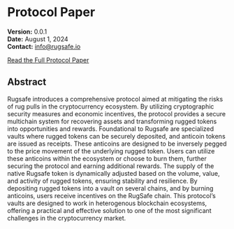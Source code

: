 # Protocol Paper

**Version:** 0.0.1  
**Date:** August 1, 2024  
**Contact:** [info@rugsafe.io](mailto:info@rugsafe.io)


[Read the Full Protocol Paper](https://rugsafe.io/assets/paper/rugsafe.pdf)

## Abstract

Rugsafe introduces a comprehensive protocol aimed at mitigating the
risks of rug pulls in the cryptocurrency ecosystem. By utilizing cryptographic security measures and economic incentives, the protocol provides a secure multichain system for recovering assets and transforming
rugged tokens into opportunities and rewards. Foundational to Rugsafe
are specialized vaults where rugged tokens can be securely deposited, and
anticoin tokens are issued as receipts. These anticoins are designed to
be inversely pegged to the price movement of the underlying rugged token. Users can utilize these anticoins within the ecosystem or choose to
burn them, further securing the protocol and earning additional rewards.
The supply of the native Rugsafe token is dynamically adjusted based on
the volume, value, and activity of rugged tokens, ensuring stability and
resilience. By depositing rugged tokens into a vault on several chains,
and by burning anticoins, users receive incentives on the RugSafe chain.
This protocol’s vaults are designed to work in heterogenous blockchain
ecosystems, offering a practical and effective solution to one of the most
significant challenges in the cryptocurrency market.

